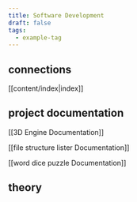```yaml
---
title: Software Development
draft: false
tags:
  - example-tag
---
```


## connections
[[content/index|index]]

## project documentation
[[3D Engine Documentation]]

[[file structure lister Documentation]]

[[word dice puzzle Documentation]]


## theory